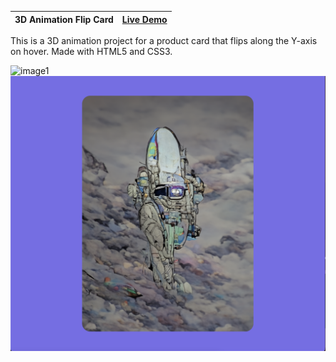 | 3D Animation Flip Card | [Live Demo](https://lana-20.github.io/3D-animation-flip-card/) |
|:--|:-- |

This is a 3D animation project for a product card that flips along the Y-axis on hover. Made with HTML5 and CSS3.

![image1](https://github.com/lana-20/3D-animation-flip-card/blob/main/img/readme-img1.png)
![image2](https://github.com/lana-20/3D-animation-flip-card/blob/main/img/readme-img2.png)
